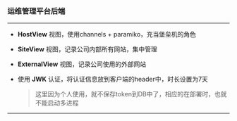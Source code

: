 ### 运维管理平台后端

---

* **HostView** 视图，使用channels + paramiko，充当堡垒机的角色

* **SiteView** 视图，记录公司内部所有网站，集中管理

* **ExternalView** 视图，记录公司使用的外部网站

* 使用 **JWK** 认证，将认证信息放到客户端的header中，时长设置为7天
    > 这里因为个人使用，就不保存token到DB中了，相应的在部署时，也就不能启动多进程

---
